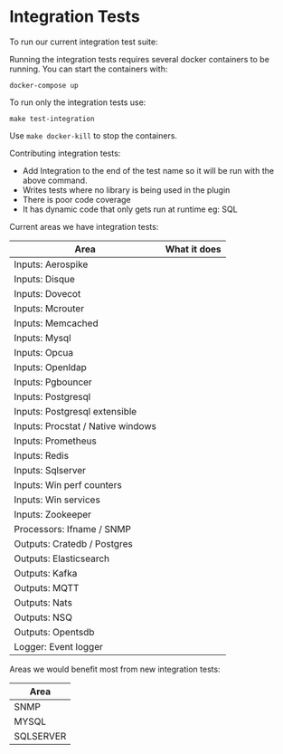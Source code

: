 # Integration Tests

To run our current integration test suite: 

Running the integration tests requires several docker containers to be
running.  You can start the containers with:
```
docker-compose up
```

To run only the integration tests use:

```
make test-integration
```

Use `make docker-kill` to stop the containers.

Contributing integration tests: 

- Add Integration to the end of the test name so it will be run with the above command.
- Writes tests where no library is being used in the plugin
- There is poor code coverage
- It has dynamic code that only gets run at runtime eg: SQL

Current areas we have integration tests: 

| Area                               | What it does                              |
|------------------------------------|-------------------------------------------|
| Inputs: Aerospike                  |                                           |
| Inputs: Disque                     |                                           |
| Inputs: Dovecot                    |                                           |                         
| Inputs: Mcrouter                   |                                           |                         
| Inputs: Memcached                  |                                           |                         
| Inputs: Mysql                      |                                           |                         
| Inputs: Opcua                      |                                           |                         
| Inputs: Openldap                   |                                           |                          
| Inputs: Pgbouncer                  |                                           |                         
| Inputs: Postgresql                 |                                           |                         
| Inputs: Postgresql extensible      |                                           |                          
| Inputs: Procstat / Native windows  |                                           |                           
| Inputs: Prometheus                 |                                           |                          
| Inputs: Redis                      |                                           |                          
| Inputs: Sqlserver                  |                                           |                         
| Inputs: Win perf counters          |                                           |                          
| Inputs: Win services               |                                           |                          
| Inputs: Zookeeper                  |                                           |                          
| Processors: Ifname / SNMP          |                                           |                          
| Outputs: Cratedb / Postgres        |                                           |                          
| Outputs: Elasticsearch             |                                           |                          
| Outputs: Kafka                     |                                           |                          
| Outputs: MQTT                      |                                           |                          
| Outputs: Nats                      |                                           |                          
| Outputs: NSQ                       |                                           |                          
| Outputs: Opentsdb                  |                                           |                          
| Logger: Event logger               |                                           |                          

Areas we would benefit most from new integration tests:

| Area                               |
|------------------------------------|
|  SNMP                              |  
|  MYSQL                             |  
|  SQLSERVER                         |  
